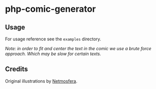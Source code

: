 # php-comic-generator

## Usage

For usage reference see the `examples` directory.

*Note: in order to fit and center the text in the comic we use a brute force approach. Which may be slow for certain texts.*

## Credits

Original illustrations by [Netmosfera](https://github.com/Netmosfera).
